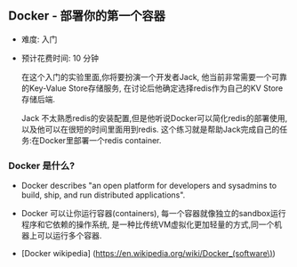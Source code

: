 ## Docker - 部署你的第一个容器

+ 难度: 入门  
+ 预计花费时间: 10 分钟

    在这个入门的实验里面,你将要扮演一个开发者Jack, 他当前非常需要一个可靠的Key-Value Store存储服务, 在讨论后他确定选择redis作为自己的KV Store存储后端.

     Jack 不太熟悉redis的安装配置,但是他听说Docker可以简化redis的部署使用,以及他可以在很短的时间里面用到redis. 这个练习就是帮助Jack完成自己的任务:在Docker里部署一个redis container.

### Docker 是什么?
+ Docker describes  "an open platform for developers and sysadmins to build, ship, and run distributed applications".
+ Docker 可以让你运行容器(containers), 每一个容器就像独立的sandbox运行程序和它依赖的操作系统, 是一种比传统VM虚拟化更加轻量的方式,同一个机器上可以运行多个容器.
  
+ [Docker wikipedia] (https://en.wikipedia.org/wiki/Docker_(software\))

   